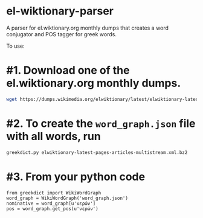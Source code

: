 # el-wiktionary-parser
A parser for el.wiktionary.org monthly dumps that creates a word
conjugator and POS tagger for greek words.

To use:
# #1. Download one of the el.wiktionary.org monthly dumps.
```bash
wget https://dumps.wikimedia.org/elwiktionary/latest/elwiktionary-latest-pages-articles-multistream.xml.bz2
```
# #2. To create the `word_graph.json` file with all words, run
```bash
greekdict.py elwiktionary-latest-pages-articles-multistream.xml.bz2
```
# #3. From your python code
```python3
from greekdict import WikiWordGraph
word_graph = WikiWordGraph('word_graph.json')
nominative = word_graph[u'νερών']
pos = word_graph.get_pos(u'νερών')
```

